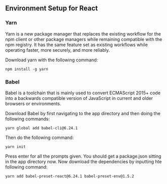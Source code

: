 ## Environment Setup for React

### Yarn
Yarn is a new package manager that replaces the existing workflow for the npm client or other package managers while remaining compatible with the npm registry. It has the same feature set as existing workflows while operating faster, more securely, and more reliably.

Download yarn with the following command:
```
npm install -g yarn
```

### Babel
Babel is a toolchain that is mainly used to convert ECMAScript 2015+ code into a backwards compatible version of JavaScript in current and older browsers or environments. 

Download Babel by first navigating to the app directory and then doing the following commands:
```
yarn global add babel-cli@6.24.1
```
Then do the following command:
```
yarn init
```
Press enter for all the prompts given. You should get a package.json sitting in the app directory now. Now download the dependencies by inputting hte following command:
```
yarn add babel-preset-react@6.24.1 babel-preset-env@1.5.2
```
